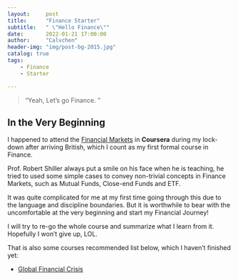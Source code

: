 ```yaml
---
layout:     post
title:      "Finance Starter"
subtitle:   " \"Hello Finance\""
date:       2022-01-21 17:00:00
author:     "Calvchen"
header-img: "img/post-bg-2015.jpg"
catalog: true
tags:
    - Finance
    - Starter

---
```


> “Yeah, Let’s go Finance. ”

## In the Very Beginning

I happened to attend the [Financial Markets](https://www.coursera.org/learn/financial-markets-global) in **Coursera** during my lock-down after arriving British, which I count as my first formal course in Finance.

Prof. Robert Shiller always put a smile on his face when he is teaching, he tried to used some simple cases to convey non-trivial concepts in Finance Markets, such as Mutual Funds, Close-end Funds and ETF.

It was quite complicated for me at my first time going through this due to the language and discipline boundaries. But it is worthwhile to bear with the uncomfortable at the very beginning and start my Financial Journey!

I will try to re-go the whole course and summarize what I learn from it. Hopefully I won’t give up, LOL.

That is also some courses recommended list below, which I haven’t finished yet:

- [Global Financial Crisis](https://www.coursera.org/learn/global-financial-crisis)


